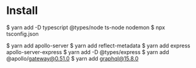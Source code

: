 # Install
  $ yarn add -D typescript @types/node ts-node nodemon
  $ npx tsconfig.json

  $ yarn add apollo-server
  $ yarn add reflect-metadata
  $ yarn add express apollo-server-express
  $ yarn add -D @types/express
  $ yarn add @apollo/gateway@0.51.0
  $ yarn add  graphql@15.8.0 